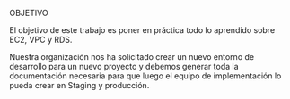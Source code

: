 OBJETIVO

El objetivo de este trabajo es poner en práctica todo lo aprendido sobre
EC2, VPC y RDS.

Nuestra organización nos ha solicitado crear un nuevo entorno de
desarrollo para un nuevo proyecto y debemos generar toda la documentación necesaria para que luego el equipo de implementación lo pueda crear en Staging y producción.